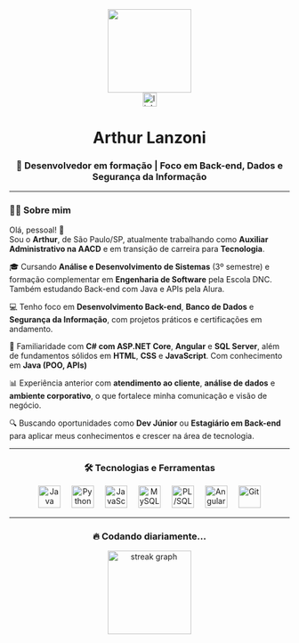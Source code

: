 <div align="center">
  <img height="150" src="https://media3.giphy.com/media/v1.Y2lkPTc5MGI3NjExaTNiaXIycWthMHR4c3p6aXNhcDl2cTJjczI0cHFkNTR3Mnk5dW55ZyZlcD12MV9pbnRlcm5hbF9naWZfYnlfaWQmY3Q9Zw/B1CrvUCoMxhy8/giphy.gif" />
</div>

<div align="center">
  <a href="https://www.linkedin.com/in/arthur-lanzoni-a838b721a/" target="_blank">
    <img src="https://img.shields.io/static/v1?message=LinkedIn&logo=linkedin&label=&color=8c7ae6&logoColor=white&labelColor=&style=for-the-badge" height="25" alt="linkedin logo" />
  </a>
</div>

<h1 align="center">Arthur Lanzoni</h1>

<h3 align="center">🚀 Desenvolvedor em formação | Foco em Back-end, Dados e Segurança da Informação</h3>

<hr />

### 👨‍💻 Sobre mim

Olá, pessoal! 👋  
Sou o **Arthur**, de São Paulo/SP, atualmente trabalhando como **Auxiliar Administrativo na AACD** e em transição de carreira para **Tecnologia**.

🎓 Cursando **Análise e Desenvolvimento de Sistemas** (3º semestre) e formação complementar em **Engenharia de Software** pela Escola DNC. Também estudando Back-end com Java e APIs pela Alura.

💻 Tenho foco em **Desenvolvimento Back-end**, **Banco de Dados** e **Segurança da Informação**, com projetos práticos e certificações em andamento.

🧠 Familiaridade com **C# com ASP.NET Core**, **Angular** e **SQL Server**, além de fundamentos sólidos em **HTML**, **CSS** e **JavaScript**. Com conhecimento em **Java (POO, APIs)**

📊 Experiência anterior com **atendimento ao cliente**, **análise de dados** e **ambiente corporativo**, o que fortalece minha comunicação e visão de negócio.

🔍 Buscando oportunidades como **Dev Júnior** ou **Estagiário em Back-end** para aplicar meus conhecimentos e crescer na área de tecnologia.

---

<h3 align="center">🛠 Tecnologias e Ferramentas</h3>

<div align="center">
  <a href="https://dev.java" target="_blank"><img src="https://cdn.jsdelivr.net/gh/devicons/devicon/icons/java/java-original.svg" height="40" alt="Java" /></a>
  <img width="12" />
  <a href="https://www.python.org" target="_blank"><img src="https://cdn.jsdelivr.net/gh/devicons/devicon/icons/python/python-original.svg" height="40" alt="Python" /></a>
  <img width="12" />
  <a href="https://developer.mozilla.org/pt-BR/docs/Web/JavaScript" target="_blank"><img src="https://cdn.jsdelivr.net/gh/devicons/devicon/icons/javascript/javascript-original.svg" height="40" alt="JavaScript" /></a>
  <img width="12" />
  <a href="https://www.mysql.com/" target="_blank"><img src="https://cdn.jsdelivr.net/gh/devicons/devicon/icons/mysql/mysql-original.svg" height="40" alt="MySQL" /></a>
  <img width="12" />
  <a href="https://www.oracle.com/database/technologies/appdev/plsql.html" target="_blank"><img src="https://cdn.jsdelivr.net/gh/devicons/devicon/icons/oracle/oracle-original.svg" height="40" alt="PL/SQL" /></a>
  <img width="12" />
  <a href="https://angular.io/" target="_blank"><img src="https://cdn.jsdelivr.net/gh/devicons/devicon/icons/angularjs/angularjs-original.svg" height="40" alt="Angular" /></a>
  <img width="12" />
  <a href="https://git-scm.com/" target="_blank"><img src="https://cdn.jsdelivr.net/gh/devicons/devicon/icons/git/git-original.svg" height="40" alt="Git" /></a>
</div>

---

<h3 align="center">🔥 Codando diariamente...</h3>

<div align="center">
  <img src="https://streak-stats.demolab.com?user=Lanzoni15&locale=pt-br&mode=daily&theme=dracula&hide_border=false&border_radius=5&order=3" height="150" alt="streak graph" />
</div>

